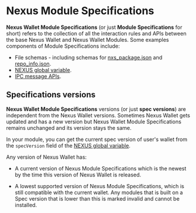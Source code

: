 # Nexus Module Specifications

**Nexus Wallet Module Specifications** (or just **Module Specifications** for short) refers to the collection of all the interaction rules and APIs between the base Nexus Wallet and Nexus Wallet Modules. Some examples components of Module Specifications include:

- File schemas - including schemas for [nxs_package.json](./nxs_package.json.md) and [repo_info.json](./repo_info.json.md).
- [NEXUS global variable](./app-modules/nexus-global-variable.md).
- [IPC message APIs](./app-modules/ipc-messages.md).

## Specifications versions

**Nexus Wallet Module Specifications** versions (or just **spec versions**) are independent from the Nexus Wallet versions. Sometimes Nexus Wallet gets updated and has a new version but Nexus Wallet Module Specifications remains unchanged and its version stays the same.

In your module, you can get the current spec version of user's wallet from the `specVersion` field of the [NEXUS global variable](./injected-global-variable.md).

Any version of Nexus Wallet has:

- A current version of Nexus Module Specifications which is the newest by the time this version of Nexus Wallet is released.

- A lowest supported version of Nexus Module Specifications, which is still compatible with the current wallet. Any modules that is built on a Spec version that is lower than this is marked invalid and cannot be installed.
